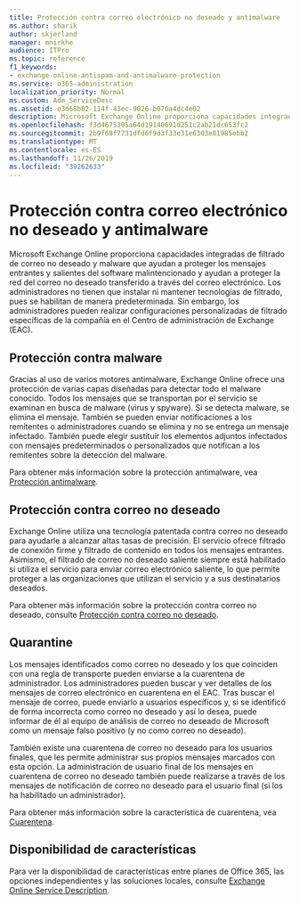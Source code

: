 ```yaml
---
title: Protección contra correo electrónico no deseado y antimalware
ms.author: sharik
author: skjerland
manager: mnirkhe
audience: ITPro
ms.topic: reference
f1_keywords:
- exchange-online-antispam-and-antimalware-protection
ms.service: o365-administration
localization_priority: Normal
ms.custom: Adm_ServiceDesc
ms.assetid: e3d68b82-114f-43ec-9026-b076a4dc4e02
description: Microsoft Exchange Online proporciona capacidades integradas de filtrado de correo no deseado y malware que ayudan a proteger los mensajes entrantes y salientes del software malintencionado y ayudan a proteger la red del correo no deseado transferido a través del correo electrónico. Los administradores no tienen que instalar ni mantener tecnologías de filtrado, pues se habilitan de manera predeterminada. Sin embargo, los administradores pueden realizar configuraciones personalizadas de filtrado específicas de la compañía en el Centro de administración de Exchange (EAC).
ms.openlocfilehash: f3d4675395a64d19140691d251c2ab21dc653fc2
ms.sourcegitcommit: 2b9f68f7731dfd6f9d3f33e31e6303e81985ebb2
ms.translationtype: MT
ms.contentlocale: es-ES
ms.lasthandoff: 11/26/2019
ms.locfileid: "39262633"
---
```

# <a name="anti-spam-and-anti-malware-protection"></a>Protección contra correo electrónico no deseado y antimalware

Microsoft Exchange Online proporciona capacidades integradas de filtrado de correo no deseado y malware que ayudan a proteger los mensajes entrantes y salientes del software malintencionado y ayudan a proteger la red del correo no deseado transferido a través del correo electrónico. Los administradores no tienen que instalar ni mantener tecnologías de filtrado, pues se habilitan de manera predeterminada. Sin embargo, los administradores pueden realizar configuraciones personalizadas de filtrado específicas de la compañía en el Centro de administración de Exchange (EAC).
  
## <a name="anti-malware-protection"></a>Protección contra malware

Gracias al uso de varios motores antimalware, Exchange Online ofrece una protección de varias capas diseñadas para detectar todo el malware conocido. Todos los mensajes que se transportan por el servicio se examinan en busca de malware (virus y spyware). Si se detecta malware, se elimina el mensaje. También se pueden enviar notificaciones a los remitentes o administradores cuando se elimina y no se entrega un mensaje infectado. También puede elegir sustituir los elementos adjuntos infectados con mensajes predeterminados o personalizados que notifican a los remitentes sobre la detección del malware.
  
Para obtener más información sobre la protección antimalware, vea [Protección antimalware](https://go.microsoft.com/fwlink/p/?LinkId=271753).
  
## <a name="anti-spam-protection"></a>Protección contra correo no deseado

Exchange Online utiliza una tecnología patentada contra correo no deseado para ayudarle a alcanzar altas tasas de precisión. El servicio ofrece filtrado de conexión firme y filtrado de contenido en todos los mensajes entrantes. Asimismo, el filtrado de correo no deseado saliente siempre está habilitado si utiliza el servicio para enviar correo electrónico saliente, lo que permite proteger a las organizaciones que utilizan el servicio y a sus destinatarios deseados.
  
Para obtener más información sobre la protección contra correo no deseado, consulte [Protección contra correo no deseado](https://support.office.com/en-us/article/Office-365-Email-Anti-Spam-Protection-6a601501-a6a8-4559-b2e7-56b59c96a586?ui=en-US&amp;rs=en-US&amp;ad=US).
  
## <a name="quarantine"></a>Quarantine

Los mensajes identificados como correo no deseado y los que coinciden con una regla de transporte pueden enviarse a la cuarentena de administrador. Los administradores pueden buscar y ver detalles de los mensajes de correo electrónico en cuarentena en el EAC. Tras buscar el mensaje de correo, puede enviarlo a usuarios específicos y, si se identificó de forma incorrecta como correo no deseado y así lo desea, puede informar de él al equipo de análisis de correo no deseado de Microsoft como un mensaje falso positivo (y no como correo no deseado).
  
También existe una cuarentena de correo no deseado para los usuarios finales, que les permite administrar sus propios mensajes marcados con esta opción. La administración de usuario final de los mensajes en cuarentena de correo no deseado también puede realizarse a través de los mensajes de notificación de correo no deseado para el usuario final (si los ha habilitado un administrador).
  
Para obtener más información sobre la característica de cuarentena, vea [Cuarentena](https://go.microsoft.com/fwlink/p/?LinkId=271755).
  
## <a name="feature-availability"></a>Disponibilidad de características

Para ver la disponibilidad de características entre planes de Office 365, las opciones independientes y las soluciones locales, consulte [Exchange Online Service Description](exchange-online-service-description.md).
  

